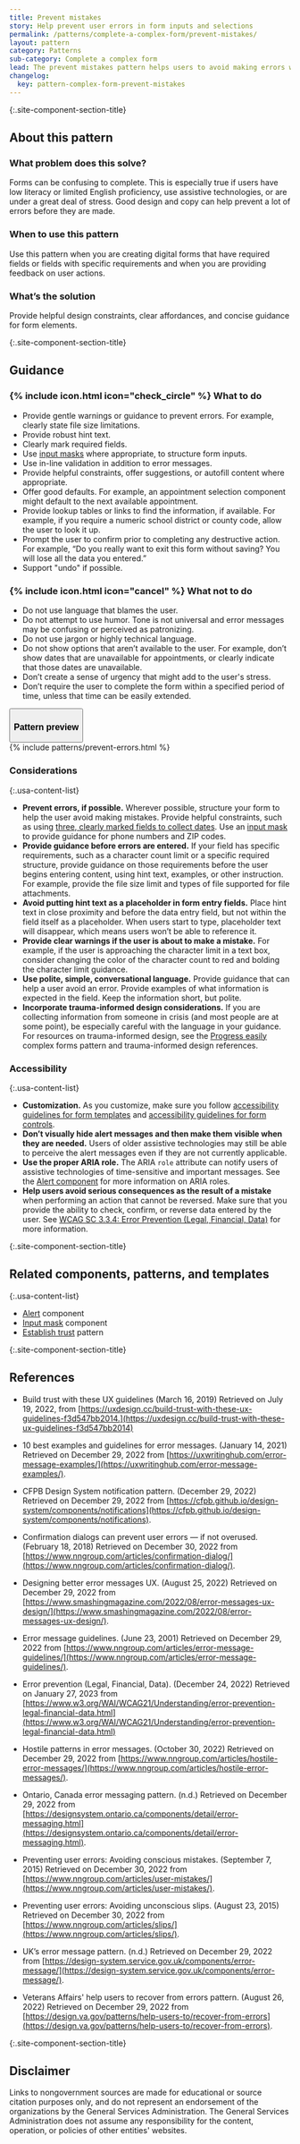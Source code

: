 ```yaml
---
title: Prevent mistakes
story: Help prevent user errors in form inputs and selections
permalink: /patterns/complete-a-complex-form/prevent-mistakes/
layout: pattern
category: Patterns
sub-category: Complete a complex form
lead: The prevent mistakes pattern helps users to avoid making errors when they complete forms. This pattern is used to support easy and clear form design that minimizes confusion and supports successful completion.
changelog:
  key: pattern-complex-form-prevent-mistakes
---
```


{:.site-component-section-title}
## About this pattern

### What problem does this solve?
Forms can be confusing to complete. This is especially true if users have low literacy or limited English proficiency, use assistive technologies, or are under a great deal of stress. Good design and copy can help prevent a lot of errors before they are made.

### When to use this pattern 
Use this pattern when you are creating digital forms that have required fields or fields with specific requirements and when you are providing feedback on user actions. 

### What’s the solution
Provide helpful design constraints, clear affordances, and concise guidance for form elements.

{:.site-component-section-title}
## Guidance

<div class="grid-row grid-gap-3">
  <div class="tablet:grid-col">
    <div class="do-dont">
      <div class="do-dont__do">
        <h3 class="do-dont__heading">
          {% include icon.html icon="check_circle" %}
          What to do
        </h3>
        <div class="do-dont__content">
          <ul>
            <li>Provide gentle warnings or guidance to prevent errors. For example, clearly state file size limitations.</li>
            <li>Provide robust hint text.</li>
            <li>Clearly mark required fields.</li>
            <li>Use <a href="{{ site.baseurl }}/components/input-mask/">input masks</a> where appropriate, to structure form inputs.</li>
            <li>Use in-line validation in addition to error messages.</li>
            <li>Provide helpful constraints, offer suggestions, or autofill content where appropriate.</li>
            <li>Offer good defaults. For example, an appointment selection component might default to the next available appointment. </li>
            <li>Provide lookup tables or links to find the information, if available. For example, if you require a numeric school district or county code, allow the user to look it up.</li>
            <li>Prompt the user to confirm prior to completing any destructive action. For example, “Do you really want to exit this form without saving? You will lose all the data you entered.”</li>
            <li>Support "undo" if possible.</li>
          </ul> 
        </div>
      </div>
    </div>
  </div>
  <div class="tablet:grid-col">
    <div class="do-dont">
      <div class="do-dont__dont">
        <h3 class="do-dont__heading">
          {% include icon.html icon="cancel" %}
          What not to do
        </h3>
        <div class="do-dont__content">
          <ul>
            <li>Do not use language that blames the user.</li>
            <li>Do not attempt to use humor. Tone is not universal and error messages may be confusing or perceived as patronizing.</li>
            <li>Do not use jargon or highly technical language.</li>
            <li>Do not show options that aren’t available to the user. For example, don’t show dates that are unavailable for appointments, or clearly indicate that those dates are unavailable.</li>
            <li>Don’t create a sense of urgency that might add to the user's stress.</li>
            <li>Don’t require the user to complete the form within a specified period of time, unless that time can be easily extended.</li>
          </ul>
        </div>
      </div>
    </div>
  </div>
</div>

<div class="usa-accordion usa-accordion--bordered site-accordion-code site-component-preview margin-top-2">
  <button class="usa-accordion__button" aria-controls="accordion-preview-01" aria-expanded="true"><h3 id="pattern-preview">Pattern preview</h3></button>
  <div id="accordion-preview-01" class="usa-accordion__content">
    {% include patterns/prevent-errors.html %}
  </div>
</div>

### Considerations

{:.usa-content-list}
- <strong>Prevent errors, if possible.</strong> Wherever possible, structure your form to help the user avoid making mistakes. Provide helpful constraints, such as using <a href="{{ site.baseurl }}/patterns/create-a-user-profile/date-of-birth/">three, clearly marked fields to collect dates</a>. Use an <a href="{{ site.baseurl }}/components/input-mask/">input mask</a> to provide guidance for phone numbers and ZIP codes. 
- <strong>Provide guidance before errors are entered.</strong> If your field has specific requirements, such as a character count limit or a specific required structure, provide guidance on those requirements before the user begins entering content, using hint text, examples, or other instruction. For example, provide the file size limit and types of file supported for file attachments.
- <strong>Avoid putting hint text as a placeholder in form entry fields.</strong> Place hint text in close proximity and before the data entry field, but not within the field itself as a placeholder. When users start to type, placeholder text will disappear, which means users won’t be able to reference it.
- <strong>Provide clear warnings if the user is about to make a mistake.</strong> For example, if the user is approaching the character limit in a text box, consider changing the color of the character count to red and bolding the character limit guidance.
- <strong>Use polite, simple, conversational language.</strong> Provide guidance that can help a user avoid an error. Provide examples of what information is expected in the field. Keep the information short, but polite. 
- <strong>Incorporate trauma-informed design considerations.</strong> If you are collecting information from someone in crisis (and most people are at some point), be especially careful with the language in your guidance. For resources on trauma-informed design, see the <a href="{{ site.baseurl }}/patterns/complex-forms/progress-easily/">Progress easily</a> complex forms pattern and trauma-informed design references.

### Accessibility

{:.usa-content-list}
- <strong>Customization.</strong> As you customize, make sure you follow <a href="{{ site.baseurl }}/templates/form-templates/">accessibility guidelines for form templates</a> and <a href="{{ site.baseurl }}/components/form/">accessibility guidelines for form controls</a>.
- <strong>Don’t visually hide alert messages and then make them visible when they are needed.</strong> Users of older assistive technologies may still be able to perceive the alert messages even if they are not currently applicable.
- <strong>Use the proper ARIA role.</strong> The ARIA `role` attribute can notify users of assistive technologies of time-sensitive and important messages. See the <a href="{{ site.baseurl }}/components/alert/">Alert component</a> for more information on ARIA roles.
- <strong>Help users avoid serious consequences as the result of a mistake</strong> when performing an action that cannot be reversed. Make sure that you provide the ability to check, confirm, or reverse data entered by the user. See [WCAG SC 3.3.4: Error Prevention (Legal, Financial, Data)](https://www.w3.org/WAI/WCAG21/Understanding/error-prevention-legal-financial-data.html) for more information.

{:.site-component-section-title}
## Related components, patterns, and templates

{:.usa-content-list}

- <a href="{{ site.baseurl }}/components/alert/">Alert</a> component
- <a href="{{ site.baseurl }}/components/input-mask/">Input mask</a> component
- <a href="{{ site.baseurl }}/patterns/complete-a-complex-form/establish-trust/">Establish trust</a> pattern


{:.site-component-section-title}
## References
- Build trust with these UX guidelines (March 16, 2019) Retrieved on July 19, 2022, from [https://uxdesign.cc/build-trust-with-these-ux-guidelines-f3d547bb2014.](https://uxdesign.cc/build-trust-with-these-ux-guidelines-f3d547bb2014)

- 10 best examples and guidelines for error messages. (January 14, 2021) Retrieved on December 29, 2022 from [https://uxwritinghub.com/error-message-examples/](https://uxwritinghub.com/error-message-examples/). 
- CFPB Design System notification pattern. (December 29, 2022) Retrieved on December 29, 2022 from [https://cfpb.github.io/design-system/components/notifications](https://cfpb.github.io/design-system/components/notifications).
- Confirmation dialogs can prevent user errors  —  if not overused. (February 18, 2018) Retrieved on December 30, 2022 from [https://www.nngroup.com/articles/confirmation-dialog/](https://www.nngroup.com/articles/confirmation-dialog/). 
- Designing better error messages UX. (August 25, 2022) Retrieved on December 29, 2022 from [https://www.smashingmagazine.com/2022/08/error-messages-ux-design/](https://www.smashingmagazine.com/2022/08/error-messages-ux-design/).
- Error message guidelines. (June 23, 2001) Retrieved on December 29, 2022 from [https://www.nngroup.com/articles/error-message-guidelines/](https://www.nngroup.com/articles/error-message-guidelines/).
- Error prevention (Legal, Financial, Data). (December 24, 2022) Retrieved on January 27, 2023 from [https://www.w3.org/WAI/WCAG21/Understanding/error-prevention-legal-financial-data.html](https://www.w3.org/WAI/WCAG21/Understanding/error-prevention-legal-financial-data.html)
- Hostile patterns in error messages. (October 30, 2022) Retrieved on December 29, 2022 from [https://www.nngroup.com/articles/hostile-error-messages/](https://www.nngroup.com/articles/hostile-error-messages/).
- Ontario, Canada error messaging pattern. (n.d.) Retrieved on December 29, 2022 from [https://designsystem.ontario.ca/components/detail/error-messaging.html](https://designsystem.ontario.ca/components/detail/error-messaging.html).
- Preventing user errors: Avoiding conscious mistakes. (September 7, 2015) Retrieved on December 30, 2022 from [https://www.nngroup.com/articles/user-mistakes/](https://www.nngroup.com/articles/user-mistakes/).
- Preventing user errors: Avoiding unconscious slips. (August 23, 2015) Retrieved on December 30, 2022 from [https://www.nngroup.com/articles/slips/](https://www.nngroup.com/articles/slips/). 
- UK’s error message pattern. (n.d.) Retrieved on December 29, 2022 from [https://design-system.service.gov.uk/components/error-message/](https://design-system.service.gov.uk/components/error-message/). 
- Veterans Affairs' help users to recover from errors pattern. (August 26, 2022) Retrieved on December 29, 2022 from [https://design.va.gov/patterns/help-users-to/recover-from-errors](https://design.va.gov/patterns/help-users-to/recover-from-errors).


{:.site-component-section-title}
## Disclaimer
 Links to nongovernment sources are made for educational or source citation purposes only, and do not represent an endorsement of the organizations by the General Services Administration. The General Services Administration does not assume any responsibility for the content, operation, or policies of other entities' websites.
